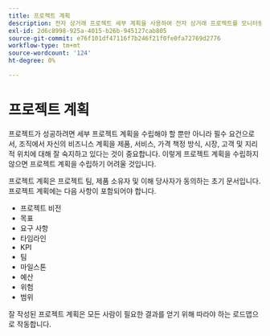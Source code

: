 ```yaml
---
title: 프로젝트 계획
description: 전자 상거래 프로젝트 세부 계획을 사용하여 전자 상거래 프로젝트를 모니터링하고 관리합니다.
exl-id: 2d6c8998-925a-4015-b26b-945127cab805
source-git-commit: e76f101df47116f7b246f21f0fe0fa72769d2776
workflow-type: tm+mt
source-wordcount: '124'
ht-degree: 0%

---
```


# 프로젝트 계획

프로젝트가 성공하려면 세부 프로젝트 계획을 수립해야 할 뿐만 아니라 필수 요건으로서, 조직에서 자신의 비즈니스 계획을 제품, 서비스, 가격 책정 방식, 시장, 고객 및 지리적 위치에 대해 잘 숙지하고 있다는 것이 중요합니다. 이렇게 프로젝트 계획을 수립하지 않으면 프로젝트 계획을 수립하기 어려울 것입니다.

프로젝트 계획은 프로젝트 팀, 제품 소유자 및 이해 당사자가 동의하는 초기 문서입니다. 프로젝트 계획에는 다음 사항이 포함되어야 합니다.

- 프로젝트 비전
- 목표
- 요구 사항
- 타임라인
- KPI
- 팀
- 마일스톤
- 예산
- 위험
- 범위

잘 작성된 프로젝트 계획은 모든 사람이 필요한 결과를 얻기 위해 따라야 하는 로드맵으로 작동합니다.
